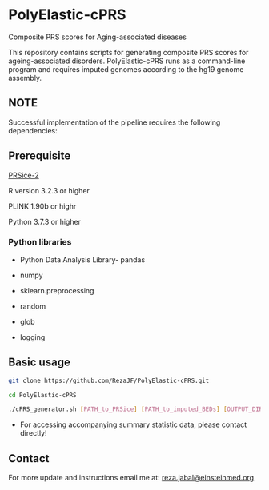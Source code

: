# PolyElastic-cPRS
Composite PRS scores for Aging-associated diseases

This repository contains scripts for generating composite PRS scores for ageing-associated disorders. PolyElastic-cPRS runs as a command-line program and requires imputed genomes according to the hg19 genome assembly.

## NOTE
Successful implementation of the pipeline requires the following dependencies:

## Prerequisite
[PRSice-2](https://www.prsice.info/)

R version 3.2.3 or higher

PLINK 1.90b or highr

Python 3.7.3 or higher

### Python libraries

- Python Data Analysis Library- pandas

- numpy

- sklearn.preprocessing

- random

- glob

- logging

## Basic usage

```bash
git clone https://github.com/RezaJF/PolyElastic-cPRS.git

cd PolyElastic-cPRS

./cPRS_generator.sh [PATH_to_PRSice] [PATH_to_imputed_BEDs] [OUTPUT_DIRECTORY]
```
- For accessing accompanying summary statistic data, please contact directly!

## Contact
For more update and instructions email me at: reza.jabal@einsteinmed.org


